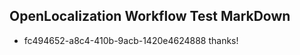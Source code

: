## OpenLocalization Workflow Test MarkDown

* fc494652-a8c4-410b-9acb-1420e4624888 
thanks!



<!--HONumber=Jan16_HO4-->
